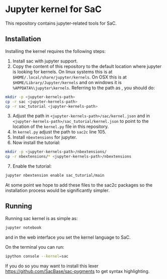 # Jupyter kernel for SaC

This repository contains jupyter-related tools for SaC.

## Installation

Installing the kernel requires the following steps:

1. Install sac with jupyter support.
2. Copy the content of this repository to the default location where
   jupyter is looking for kernels. On linux systems this is at
   `$HOME/.local/share/jupyter/kernels`. On OSX this is at
   `$HOME/Library/Jupyter/kernels` and on windows it is
   `%APPDATA%\jupyter\kernels`. Referring to the path as <jupyter-kernels-path>,
    you should do:
```bash
mkdir -p <jupyter-kernels-path>
cp -r sac <jupyter-kernels-path>
cp -r sac_tutorial <jupyter-kernels-path>
```
3. Adjust the path in `<jupyter-kernels-path>/sac/kernel.json` and in
   `<jupyter-kernels-path>/sac_tutorial/kernel.json` to
   point to the location of the `kernel.py` file in this repository.
4. In `kernel.py` adjust the path to `sac2c` line 105.
5. Install `nbextensions` for jupyter.
6. Now install the tutorial:
```bash
mkdir -p <jupyter-kernels-path>/nbextensions/
cp -r nbextensions/* <jupyter-kernels-path>/nbextensions
```
7. Enable the tutorial:
```bash
jupyter nbextension enable sac_tutorial/main
```

At some point we hope to add these files to the sac2c packages so the
installation process would be significantly simpler.

## Running

Running sac kernel is as simple as:
```bash
jupyter notebook
```
and in the web interface you set the kernel language to SaC.

On the terminal you can run:
```bash
ipython console --kernel=sac
```
If you do so you may want to install this lexer https://github.com/SacBase/sac-pygments
to get syntax highlighting.

